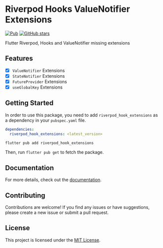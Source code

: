 # Riverpod Hooks ValueNotifier Extensions

[![Pub](https://img.shields.io/pub/v/riverpod_hook_extensions.svg)](https://pub.dev/packages/riverpod_hook_extensions)
[![GitHub stars](https://img.shields.io/github/stars/masreplay/riverpod_hook_extensions.svg?style=social)](https://github.com/masreplay/riverpod_hook_extensions)

Flutter Riverpod, Hooks and ValueNotifier missing extensions 

## Features
- [x] `ValueNotifier` Extensions
- [x] `StateNotifier` Extensions
- [x] `FutureProvider` Extensions
- [x] `useGlobalKey` Extensions

## Getting Started

In order to use this package, you need to add `riverpod_hook_extensions` as a dependency in your `pubspec.yaml` file.

```yaml
dependencies:
  riverpod_hook_extensions: <latest_version>
```

```bash
flutter pub add riverpod_hook_extensions
```

Then, run `flutter pub get` to fetch the package.

## Documentation

For more details, check out the [documentation](https://pub.dev/documentation/riverpod_hook_extensions/latest/).

## Contributing

Contributions are welcome! If you find any issues or have suggestions, please create a new issue or submit a pull request.

## License

This project is licensed under the [MIT License](./LICENSE).
